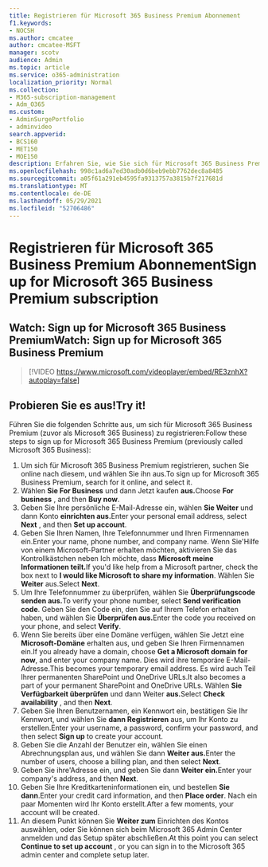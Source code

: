 ```yaml
---
title: Registrieren für Microsoft 365 Business Premium Abonnement
f1.keywords:
- NOCSH
ms.author: cmcatee
author: cmcatee-MSFT
manager: scotv
audience: Admin
ms.topic: article
ms.service: o365-administration
localization_priority: Normal
ms.collection:
- M365-subscription-management
- Adm_O365
ms.custom:
- AdminSurgePortfolio
- adminvideo
search.appverid:
- BCS160
- MET150
- MOE150
description: Erfahren Sie, wie Sie sich für Microsoft 365 Business Premium (zuvor als Microsoft 365 Business.
ms.openlocfilehash: 998c1ad6a7ed30adb0d6beb9ebb7762dec8a8485
ms.sourcegitcommit: a05f61a291eb4595fa9313757a3815b7f217681d
ms.translationtype: MT
ms.contentlocale: de-DE
ms.lasthandoff: 05/29/2021
ms.locfileid: "52706486"
---
```

# <a name="sign-up-for-microsoft-365-business-premium-subscription"></a><span data-ttu-id="72891-103">Registrieren für Microsoft 365 Business Premium Abonnement</span><span class="sxs-lookup"><span data-stu-id="72891-103">Sign up for Microsoft 365 Business Premium subscription</span></span>

## <a name="watch-sign-up-for-microsoft-365-business-premium"></a><span data-ttu-id="72891-104">Watch: Sign up for Microsoft 365 Business Premium</span><span class="sxs-lookup"><span data-stu-id="72891-104">Watch: Sign up for Microsoft 365 Business Premium</span></span>

> [!VIDEO https://www.microsoft.com/videoplayer/embed/RE3znhX?autoplay=false]

## <a name="try-it"></a><span data-ttu-id="72891-105">Probieren Sie es aus!</span><span class="sxs-lookup"><span data-stu-id="72891-105">Try it!</span></span>

<span data-ttu-id="72891-106">Führen Sie die folgenden Schritte aus, um sich für Microsoft 365 Business Premium (zuvor als Microsoft 365 Business) zu registrieren:</span><span class="sxs-lookup"><span data-stu-id="72891-106">Follow these steps to sign up for Microsoft 365 Business Premium (previously called Microsoft 365 Business):</span></span>

1. <span data-ttu-id="72891-107">Um sich für Microsoft 365 Business Premium registrieren, suchen Sie online nach diesem, und wählen Sie ihn aus.</span><span class="sxs-lookup"><span data-stu-id="72891-107">To sign up for Microsoft 365 Business Premium, search for it online, and select it.</span></span>
2. <span data-ttu-id="72891-108">Wählen **Sie For Business** und dann Jetzt kaufen **aus.**</span><span class="sxs-lookup"><span data-stu-id="72891-108">Choose  **For business** , and then  **Buy now**.</span></span>
3. <span data-ttu-id="72891-109">Geben Sie Ihre persönliche E-Mail-Adresse ein, wählen **Sie Weiter** und dann Konto **einrichten aus.**</span><span class="sxs-lookup"><span data-stu-id="72891-109">Enter your personal email address, select  **Next** , and then  **Set up account**.</span></span>
4. <span data-ttu-id="72891-110">Geben Sie Ihren Namen, Ihre Telefonnummer und Ihren Firmennamen ein.</span><span class="sxs-lookup"><span data-stu-id="72891-110">Enter your name, phone number, and company name.</span></span> <span data-ttu-id="72891-111">Wenn Sie&#39;Hilfe von einem Microsoft-Partner erhalten möchten, aktivieren Sie das Kontrollkästchen neben Ich möchte, dass **Microsoft meine Informationen teilt.**</span><span class="sxs-lookup"><span data-stu-id="72891-111">If you&#39;d like help from a Microsoft partner, check the box next to  **I would like Microsoft to share my information**.</span></span> <span data-ttu-id="72891-112">Wählen Sie  **Weiter** aus.</span><span class="sxs-lookup"><span data-stu-id="72891-112">Select  **Next**.</span></span>
5. <span data-ttu-id="72891-113">Um Ihre Telefonnummer zu überprüfen, wählen Sie **Überprüfungscode senden aus.**</span><span class="sxs-lookup"><span data-stu-id="72891-113">To verify your phone number, select  **Send verification code**.</span></span> <span data-ttu-id="72891-114">Geben Sie den Code ein, den Sie auf Ihrem Telefon erhalten haben, und wählen Sie **Überprüfen aus.**</span><span class="sxs-lookup"><span data-stu-id="72891-114">Enter the code you received on your phone, and select  **Verify**.</span></span>
6. <span data-ttu-id="72891-115">Wenn Sie bereits über eine Domäne verfügen, wählen Sie Jetzt eine  **Microsoft-Domäne** erhalten aus, und geben Sie Ihren Firmennamen ein.</span><span class="sxs-lookup"><span data-stu-id="72891-115">If you already have a domain, choose  **Get a Microsoft domain for now**, and enter your company name.</span></span> <span data-ttu-id="72891-116">Dies wird ihre temporäre E-Mail-Adresse.</span><span class="sxs-lookup"><span data-stu-id="72891-116">This becomes your temporary email address.</span></span> <span data-ttu-id="72891-117">Es wird auch Teil Ihrer permanenten SharePoint und OneDrive URLs.</span><span class="sxs-lookup"><span data-stu-id="72891-117">It also becomes a part of your permanent SharePoint and OneDrive URLs.</span></span> <span data-ttu-id="72891-118">Wählen **Sie Verfügbarkeit überprüfen** und dann Weiter **aus.**</span><span class="sxs-lookup"><span data-stu-id="72891-118">Select  **Check availability** , and then  **Next**.</span></span>
7. <span data-ttu-id="72891-119">Geben Sie Ihren Benutzernamen, ein Kennwort ein, bestätigen Sie Ihr Kennwort, und wählen Sie  **dann Registrieren**  aus, um Ihr Konto zu erstellen.</span><span class="sxs-lookup"><span data-stu-id="72891-119">Enter your username, a password, confirm your password, and then select  **Sign up**  to create your account.</span></span>
8. <span data-ttu-id="72891-120">Geben Sie die Anzahl der Benutzer ein, wählen Sie einen Abrechnungsplan aus, und wählen Sie dann **Weiter aus.**</span><span class="sxs-lookup"><span data-stu-id="72891-120">Enter the number of users, choose a billing plan, and then select  **Next**.</span></span>
9.  <span data-ttu-id="72891-121">Geben Sie ihre&#39;Adresse ein, und geben Sie dann **Weiter ein.**</span><span class="sxs-lookup"><span data-stu-id="72891-121">Enter your company&#39;s address, and then  **Next**.</span></span>
10. <span data-ttu-id="72891-122">Geben Sie Ihre Kreditkarteninformationen ein, und bestellen  **Sie dann**.</span><span class="sxs-lookup"><span data-stu-id="72891-122">Enter your credit card information, and then  **Place order**.</span></span> <span data-ttu-id="72891-123">Nach ein paar Momenten wird Ihr Konto erstellt.</span><span class="sxs-lookup"><span data-stu-id="72891-123">After a few moments, your account will be created.</span></span>
11. <span data-ttu-id="72891-124">An diesem Punkt können Sie **Weiter zum** Einrichten des Kontos auswählen, oder Sie können sich beim Microsoft 365 Admin Center anmelden und das Setup später abschließen.</span><span class="sxs-lookup"><span data-stu-id="72891-124">At this point you can select  **Continue to set up account** , or you can sign in to the Microsoft 365 admin center and complete setup later.</span></span>